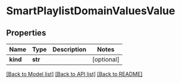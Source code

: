# SmartPlaylistDomainValuesValue

## Properties
Name | Type | Description | Notes
------------ | ------------- | ------------- | -------------
**kind** | **str** |  | [optional] 

[[Back to Model list]](../README.md#documentation-for-models) [[Back to API list]](../README.md#documentation-for-api-endpoints) [[Back to README]](../README.md)

